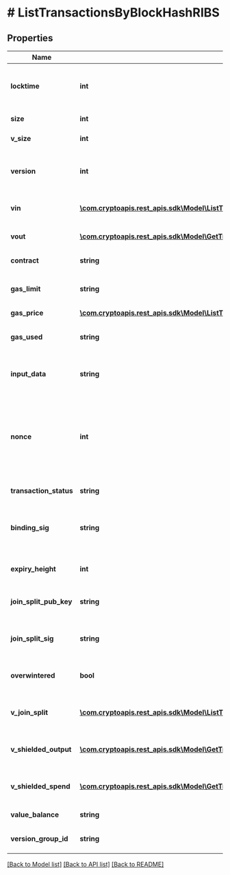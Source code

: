 # # ListTransactionsByBlockHashRIBS

## Properties

Name | Type | Description | Notes
------------ | ------------- | ------------- | -------------
**locktime** | **int** | Represents the time at which a particular transaction can be added to the blockchain. |
**size** | **int** | Represents the total size of this transaction. |
**v_size** | **int** | Represents the virtual size of this transaction. |
**version** | **int** | Numeric representation of the transaction Represents the transaction version number. |
**vin** | [**\com.cryptoapis.rest_apis.sdk\Model\ListTransactionsByBlockHashRIBSZVinInner[]**](ListTransactionsByBlockHashRIBSZVinInner.md) | Object Array representation of transaction inputs |
**vout** | [**\com.cryptoapis.rest_apis.sdk\Model\GetTransactionDetailsByTransactionIDRIBSZVoutInner[]**](GetTransactionDetailsByTransactionIDRIBSZVoutInner.md) | Object Array representation of transaction outputs |
**contract** | **string** | Represents the specific transaction contract. |
**gas_limit** | **string** | Represents the amount of gas used by this specific transaction alone. |
**gas_price** | [**\com.cryptoapis.rest_apis.sdk\Model\ListTransactionsByBlockHashRIBSBSCGasPrice**](ListTransactionsByBlockHashRIBSBSCGasPrice.md) |  |
**gas_used** | **string** | Represents the exact unit of gas that was used for the transaction. |
**input_data** | **string** | Represents additional information that is required for the transaction. |
**nonce** | **int** | Represents the sequential running number for an address, starting from 0 for the first transaction. E.g., if the nonce of a transaction is 10, it would be the 11th transaction sent from the sender&#39;s address. |
**transaction_status** | **string** | Represents the status of this transaction |
**binding_sig** | **string** | It is used to enforce balance of Spend and Output transfers, in order to prevent their replay across transactions. |
**expiry_height** | **int** | Represents a block height after which the transaction will expire. |
**join_split_pub_key** | **string** | Represents an encoding of a JoinSplitSig public validating key. |
**join_split_sig** | **string** | Is used to sign transactions that contain at least one JoinSplit description. |
**overwintered** | **bool** | \&quot;Overwinter\&quot; is the network upgrade for the Zcash blockchain. |
**v_join_split** | [**\com.cryptoapis.rest_apis.sdk\Model\ListTransactionsByBlockHashRIBSZVJoinSplitInner[]**](ListTransactionsByBlockHashRIBSZVJoinSplitInner.md) | Represents a sequence of JoinSplit descriptions using BCTV14 proofs. |
**v_shielded_output** | [**\com.cryptoapis.rest_apis.sdk\Model\GetTransactionDetailsByTransactionIDRIBSZVShieldedOutputInner[]**](GetTransactionDetailsByTransactionIDRIBSZVShieldedOutputInner.md) | Object Array representation of transaction output descriptions |
**v_shielded_spend** | [**\com.cryptoapis.rest_apis.sdk\Model\GetTransactionDetailsByTransactionIDRIBSZVShieldedSpendInner[]**](GetTransactionDetailsByTransactionIDRIBSZVShieldedSpendInner.md) | Object Array representation of transaction spend descriptions |
**value_balance** | **string** | Defines the transaction value balance. |
**version_group_id** | **string** | Represents the transaction version group ID. |

[[Back to Model list]](../../README.md#models) [[Back to API list]](../../README.md#endpoints) [[Back to README]](../../README.md)
